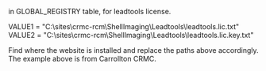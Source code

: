 in GLOBAL_REGISTRY table, for leadtools license.

VALUE1 = "C:\sites\crmc-rcm\ShellImaging\Leadtools\leadtools.lic.txt"
VALUE2 = "C:\sites\crmc-rcm\ShellImaging\Leadtools\leadtools.lic.key.txt"

Find where the website is installed and replace the paths above accordingly. The example above is from Carrollton CRMC.
